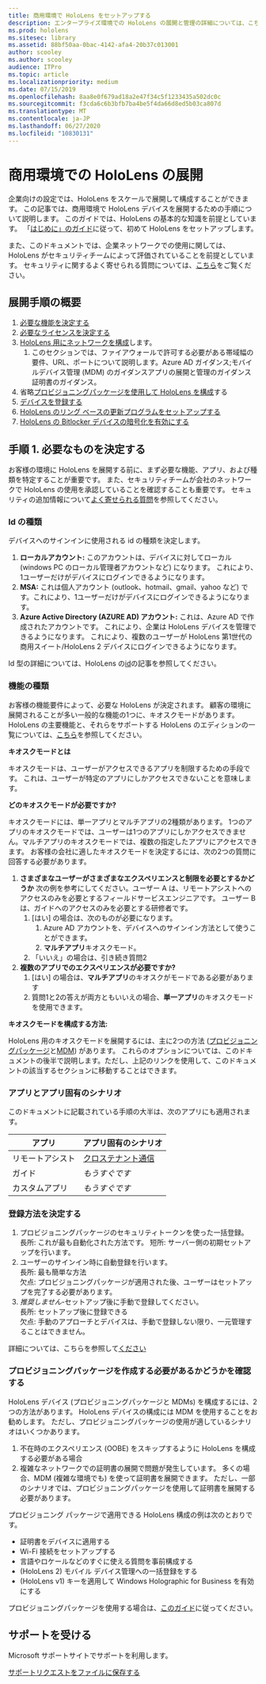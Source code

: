 ```yaml
---
title: 商用環境で HoloLens をセットアップする
description: エンタープライズ環境での HoloLens の展開と管理の詳細については、こちらを参照してください。
ms.prod: hololens
ms.sitesec: library
ms.assetid: 88bf50aa-0bac-4142-afa4-20b37c013001
author: scooley
ms.author: scooley
audience: ITPro
ms.topic: article
ms.localizationpriority: medium
ms.date: 07/15/2019
ms.openlocfilehash: 8aa8e0f679ad18a2e47f34c5f1233435a502dc0c
ms.sourcegitcommit: f3cda6c6b3bfb7ba4be5f4da66d8ed5b03ca807d
ms.translationtype: MT
ms.contentlocale: ja-JP
ms.lasthandoff: 06/27/2020
ms.locfileid: "10830131"
---
```

# 商用環境での HoloLens の展開

企業向けの設定では、HoloLens をスケールで展開して構成することができます。 この記事では、商用環境で HoloLens デバイスを展開するための手順について説明します。 このガイドでは、HoloLens の基本的な知識を前提としています。 「[はじめに」のガイド](hololens1-setup.md)に従って、初めて HoloLens をセットアップします。

また、このドキュメントでは、企業ネットワークでの使用に関しては、HoloLens がセキュリティチームによって評価されていることを前提としています。 セキュリティに関するよく寄せられる質問については、[こちら](hololens-faq-security.md)をご覧ください。

## 展開手順の概要

1. [必要な機能を決定する](hololens-requirements.md#step-1-determine-what-you-need)
1. [必要なライセンスを決定する](hololens-licenses-requirements.md)
1. [HoloLens 用にネットワークを構成](hololens-commercial-infrastructure.md)します。
    1. このセクションでは、ファイアウォールで許可する必要がある帯域幅の要件、URL、ポートについて説明します。Azure AD ガイダンス;モバイルデバイス管理 (MDM) のガイダンスアプリの展開と管理のガイダンス証明書のガイダンス。
1. 省略[プロビジョニングパッケージを使用して HoloLens を構成](hololens-provisioning.md)する
1. [デバイスを登録する](hololens-enroll-mdm.md)
1. [HoloLens のリング ベースの更新プログラムをセットアップする](hololens-updates.md)
1. [HoloLens の Bitlocker デバイスの暗号化を有効にする](hololens-encryption.md)

## 手順 1.  必要なものを決定する

お客様の環境に HoloLens を展開する前に、まず必要な機能、アプリ、および種類を特定することが重要です。 また、セキュリティチームが会社のネットワークで HoloLens の使用を承認していることを確認することも重要です。 セキュリティの追加情報について[よく寄せられる質問](hololens-faq-security.md)を参照してください。

### Id の種類

デバイスへのサインインに使用される id の種類を決定します。

1. **ローカルアカウント:** このアカウントは、デバイスに対してローカル (windows PC のローカル管理者アカウントなど) になります。 これにより、1ユーザーだけがデバイスにログインできるようになります。
2. **MSA:** これは個人アカウント (outlook、hotmail、gmail、yahoo など) です。これにより、1ユーザーだけがデバイスにログインできるようになります。
3. **Azure Active Directory (AZURE AD) アカウント:** これは、Azure AD で作成されたアカウントです。 これにより、企業は HoloLens デバイスを管理できるようになります。 これにより、複数のユーザーが HoloLens 第1世代の商用スイート/HoloLens 2 デバイスにログインできるようになります。

Id 型の詳細については、HoloLens の[id](hololens-identity.md)の記事を参照してください。

### 機能の種類

お客様の機能要件によって、必要な HoloLens が決定されます。 顧客の環境に展開されることが多い一般的な機能の1つに、キオスクモードがあります。 HoloLens の主要機能と、それらをサポートする HoloLens のエディションの一覧については、[こちら](hololens-commercial-features.md)を参照してください。

**キオスクモードとは**

キオスクモードは、ユーザーがアクセスできるアプリを制限するための手段です。 これは、ユーザーが特定のアプリにしかアクセスできないことを意味します。

**どのキオスクモードが必要ですか?**

キオスクモードには、単一アプリとマルチアプリの2種類があります。 1つのアプリのキオスクモードでは、ユーザーは1つのアプリにしかアクセスできません。マルチアプリのキオスクモードでは、複数の指定したアプリにアクセスできます。 お客様の会社に適したキオスクモードを決定するには、次の2つの質問に回答する必要があります。

1. **さまざまなユーザーがさまざまなエクスペリエンスと制限を必要とするかどうか** 次の例を参考にしてください。ユーザー A は、リモートアシストへのアクセスのみを必要とするフィールドサービスエンジニアです。 ユーザー B は、ガイドへのアクセスのみを必要とする研修者です。
    1. [はい] の場合は、次のものが必要になります。
        1. Azure AD アカウントを、デバイスへのサインイン方法として使うことができます。
        1. **マルチアプリ**キオスクモード。
    1. 「いいえ」の場合は、引き続き質問2
1. **複数のアプリでのエクスペリエンスが必要ですか?**
    1. [はい] の場合は、**マルチアプリ**のキオスクがモードである必要があります
    1. 質問1と2の答えが両方ともいいえの場合、**単一アプリ**のキオスクモードを使用できます。

**キオスクモードを構成する方法:**

HoloLens 用のキオスクモードを展開するには、主に2つの方法 ([プロビジョニングパッケージ](hololens-kiosk.md#use-a-provisioning-package-to-set-up-a-single-app-or-multi-app-kiosk)と[MDM](hololens-kiosk.md#use-microsoft-intune-or-other-mdm-to-set-up-a-single-app-or-multi-app-kiosk)) があります。 これらのオプションについては、このドキュメントの後半で説明します。ただし、上記のリンクを使用して、このドキュメントの該当するセクションに移動することはできます。

### アプリとアプリ固有のシナリオ

このドキュメントに記載されている手順の大半は、次のアプリにも適用されます。

| アプリ | アプリ固有のシナリオ |
| --- | --- |
| リモートアシスト | [クロステナント通信](https://docs.microsoft.com/dynamics365/mixed-reality/remote-assist/cross-tenant-overview)|
| ガイド  | *もうすぐです* |
|カスタムアプリ | *もうすぐです* |

### 登録方法を決定する

1. プロビジョニングパッケージのセキュリティトークンを使った一括登録。  
  長所: これが最も自動化された方法です。
  短所: サーバー側の初期セットアップを行います。  
1. ユーザーのサインイン時に自動登録を行います。  
  長所: 最も簡単な方法  
  欠点: プロビジョニングパッケージが適用された後、ユーザーはセットアップを完了する必要があります。
1. _推奨しません_-セットアップ後に手動で登録してください。  
  長所: セットアップ後に登録できる  
  欠点: 手動のアプローチとデバイスは、手動で登録しない限り、一元管理することはできません。

  詳細については、こちらを参照して[ください](hololens-enroll-mdm.md)

### プロビジョニングパッケージを作成する必要があるかどうかを確認する

HoloLens デバイス (プロビジョニングパッケージと MDMs) を構成するには、2つの方法があります。 HoloLens デバイスの構成には MDM を使用することをお勧めします。 ただし、プロビジョニングパッケージの使用が適しているシナリオはいくつかあります。

1. 不在時のエクスペリエンス (OOBE) をスキップするように HoloLens を構成する必要がある場合
1. 複雑なネットワークでの証明書の展開で問題が発生しています。 多くの場合、MDM (複雑な環境でも) を使って証明書を展開できます。 ただし、一部のシナリオでは、プロビジョニングパッケージを使用して証明書を展開する必要があります。

プロビジョニング パッケージで適用できる HoloLens 構成の例は次のとおりです。

- 証明書をデバイスに適用する
- Wi-Fi 接続をセットアップする
- 言語やロケールなどのすぐに使える質問を事前構成する
- (HoloLens 2) モバイル デバイス管理への一括登録をする
- (HoloLens v1) キーを適用して Windows Holographic for Business を有効にする

プロビジョニングパッケージを使用する場合は、[このガイド](hololens-provisioning.md)に従ってください。

## サポートを受ける

Microsoft サポートサイトでサポートを利用します。

[サポートリクエストをファイルに保存する](https://support.microsoft.com/supportforbusiness/productselection?sapid=e9391227-fa6d-927b-0fff-f96288631b8f)
